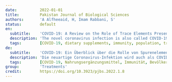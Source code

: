 ```yaml
---
date:          2022-01-01
title:         Pakistan Journal of Biological Sciences
authors:       'A Alfheeaid, H, Imam Rabbani, S'
status:        default
en:
  subtitle:    'COVID-19: A Review on the Role of Trace Elements Present in Saudi Arabian Traditional Dietary Supplements'
  description: 'The novel coronavirus infection is also called COVID-19 (coronavirus disease 2019). The infection has affected millions of people worldwide and caused morbidity as well mortality in patients with pre-existing chronic conditions such as metabolic, respiratory and cardiovascular disorders. The severity of the disease is mostly seen in people with low immunity and chronic sufferers of respiratory, cardiovascular and metabolic disorders. To date, there is no specific treatment available for COVID-19. Precaution and prevention are the most recommended options followed for controlling the spread of infection. Trace elements such as zinc, calcium, iron and magnesium play an important role in boosting the immunity of the host system. These components assist in the development and functioning of lymphocytes, cytokines, free radicals, inflammatory mediators and endothelial functioning. This review summarizes the common dietary supplements that are regularly consumed in Saudi Arabia and are known to contain these vital trace elements. Data available in Google Scholar, NCBI, PUBMED, EMBASE and Web of Science about COVID-19, micronutrients, trace elements and nutritional supplements of Saudi Arabia was collected. By highlighting the traditionally used dietary components containing the essential elements, this review could provide useful knowledge crucial for building immunity in the population.'
  tags:        [COVID-19, dietary supplements, immunity, population, trace elements]
de:
  subtitle:    'COVID-19: Ein Überblick über die Rolle von Spurenelementen in traditionellen saudi-arabischen Nahrungsergänzungsmitteln'
  description: 'Die neuartige Coronavirus-Infektion wird auch als COVID-19 (Coronavirus-Krankheit 2019) bezeichnet. Die Infektion hat weltweit Millionen von Menschen befallen und sowohl Morbidität als auch Mortalität bei Patienten mit vorbestehenden chronischen Erkrankungen wie Stoffwechsel-, Atemwegs- und Herz-Kreislauf-Erkrankungen verursacht. Der Schweregrad der Krankheit ist vor allem bei Menschen mit geringer Immunität und chronischen Atemwegs-, Herz-Kreislauf- und Stoffwechselerkrankungen zu beobachten. Bislang gibt es keine spezifische Behandlung für COVID-19. Vorsorge und Vorbeugung sind die am meisten empfohlenen Maßnahmen, um die Ausbreitung der Infektion zu kontrollieren. Spurenelemente wie Zink, Kalzium, Eisen und Magnesium spielen eine wichtige Rolle bei der Stärkung der Immunität des Wirtssystems. Diese Bestandteile tragen zur Entwicklung und Funktion von Lymphozyten, Zytokinen, freien Radikalen, Entzündungsmediatoren und der Endothelfunktion bei. Diese Übersicht fasst die gängigen Nahrungsergänzungsmittel zusammen, die in Saudi-Arabien regelmäßig konsumiert werden und von denen bekannt ist, dass sie diese lebenswichtigen Spurenelemente enthalten. Die in Google Scholar, NCBI, PUBMED, EMBASE und Web of Science verfügbaren Daten zu COVID-19, Mikronährstoffen, Spurenelementen und Nahrungsergänzungsmitteln in Saudi-Arabien wurden gesammelt. Durch die Hervorhebung der traditionell verwendeten Nahrungsbestandteile, die die wesentlichen Elemente enthalten, könnte diese Übersicht nützliches Wissen liefern, das für den Aufbau der Immunität in der Bevölkerung entscheidend ist.' 
  tags:        [COVID-19, Nahrungsergänzungsmittel, Immunität, Bevölkerung, Spurenelemente]
group:         'Treatments'
credit:        https://doi.org/10.3923/pjbs.2022.1.8
---
```

